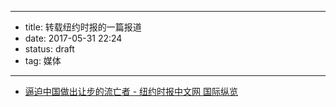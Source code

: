 - --
- title: 转载纽约时报的一篇报道
- date: 2017-05-31 22:24
- status: draft
- tag: 媒体
- --
- [逼迫中国做出让步的流亡者 - 纽约时报中文网 国际纵览](https://d2tw5djyacg82s.cloudfront.net/china/20170531/china-guo-wengui/?utm_source=news-list&utm_medium=email&utm_campaign=newsletter)
